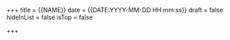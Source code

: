 +++
title = {{NAME}}
date = {{DATE:YYYY-MM-DD HH:mm:ss}}
draft = false
hideInList = false
isTop = false

+++